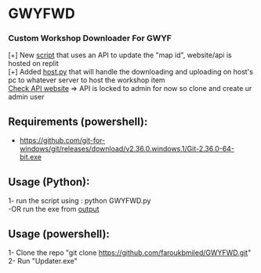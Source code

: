 # GWYFWD
### Custom Workshop Downloader For GWYF 

[+] New [script](./GYFWD.py) that uses an API to update the "map id", website/api is hosted on replit <br/>
[+] Added [host.py](./host.py) that will handle the downloading and uploading on host's pc to whatever server to host the workshop item <br/>
[Check API website](https://gwyfwd.deathn0te.repl.co) => API is locked to admin for now so clone and create ur admin user

## Requirements (powershell): <br />
- https://github.com/git-for-windows/git/releases/download/v2.36.0.windows.1/Git-2.36.0-64-bit.exe <br />

## Usage (Python): <br />
1- run the script using : python GWYFWD.py <br />
-OR run the exe from [output](/output)

## Usage (powershell): <br />
1- Clone the repo "git clone https://github.com/faroukbmiled/GWYFWD.git" <br />
2- Run "Updater.exe"
